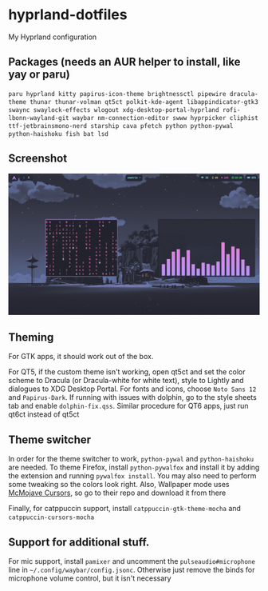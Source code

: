 # hyprland-dotfiles
My Hyprland configuration

## Packages (needs an AUR helper to install, like yay or paru)
```
paru hyprland kitty papirus-icon-theme brightnessctl pipewire dracula-theme thunar thunar-volman qt5ct polkit-kde-agent libappindicator-gtk3 swaync swaylock-effects wlogout xdg-desktop-portal-hyprland rofi-lbonn-wayland-git waybar nm-connection-editor swww hyprpicker cliphist ttf-jetbrainsmono-nerd starship cava pfetch python python-pywal python-haishoku fish bat lsd
```



## Screenshot
![Gif](/screenshot.png)

## Theming

For GTK apps, it should work out of the box.

For QT5, if the custom theme isn't working, open qt5ct and set the color scheme to Dracula (or Dracula-white for white text), style to Lightly and dialogues to XDG Desktop Portal. For fonts and icons, choose ```Noto Sans 12``` and ```Papirus-Dark```. If running with issues with dolphin, go to the style sheets tab and enable ```dolphin-fix.qss```. Similar procedure for QT6 apps, just run qt6ct instead of qt5ct

## Theme switcher
In order for the theme switcher to work, ```python-pywal``` and ```python-haishoku``` are needed. To theme Firefox, install ```python-pywalfox``` and install it by adding the extension and running ```pywalfox install```. You may also need to perform some tweaking so the colors look right. Also, Wallpaper mode uses [McMojave Cursors](https://github.com/vinceliuice/McMojave-cursors), so go to their repo and download it from there

Finally, for catppuccin support, install ```catppuccin-gtk-theme-mocha``` and ```catppuccin-cursors-mocha```

## Support for additional stuff.
For mic support, install ```pamixer``` and uncomment the ```pulseaudio#microphone``` line in ```~/.config/waybar/config.jsonc```. Otherwise just remove the binds for microphone volume control, but it isn't necessary
